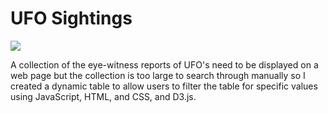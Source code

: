 # UFO Sightings

<img src= "https://images.theconversation.com/files/370906/original/file-20201123-17-tvrix2.jpg?ixlib=rb-1.1.0&rect=45%2C55%2C5932%2C4525&q=45&auto=format&w=926&fit=clip" >

A collection of the eye-witness reports of UFO's need to be displayed on a web page but the collection is too large to search through manually so I created a dynamic table to allow users to filter the table for specific values using JavaScript, HTML, and CSS, and D3.js.

